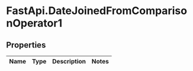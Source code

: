 # FastApi.DateJoinedFromComparisonOperator1

## Properties
Name | Type | Description | Notes
------------ | ------------- | ------------- | -------------
